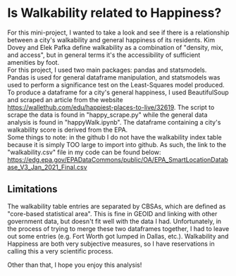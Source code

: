 # Is Walkability related to Happiness?

For this mini-project, I wanted to take a look and see if there is a relationship between a city's walkability and general happiness of its residents. Kim Dovey and Elek Pafka define walkability as a combination of "density, mix, and access", but in general terms it's the accessibility of sufficient amenities by foot.  
For this project, I used two main packages: pandas and statsmodels. Pandas is used for general dataframe manipulation, and statsmodels was used to perform a significance test on the Least-Squares model produced. To produce a dataframe for a city's general happiness, I used BeautifulSoup and scraped an article from the website https://wallethub.com/edu/happiest-places-to-live/32619. The script to scrape the data is found in "happy_scrape.py" while the general data analysis is found in "happyWalk.ipynb". The dataframe containing a city's walkability score is derived from the EPA.  
Some things to note: in the github I do not have the walkability index table because it is simply TOO large to import into github. As such, the link to the "walkability.csv" file in my code can be found below:
https://edg.epa.gov/EPADataCommons/public/OA/EPA_SmartLocationDatabase_V3_Jan_2021_Final.csv

## Limitations  
The walkability table entries are separated by CBSAs, which are defined as "core-based statistical area". This is fine in GEOID and linking with other government data, but doesn't fit well with the data I had. Unfortunately, in the process of trying to merge these two dataframes together, I had to leave out some entries (e.g. Fort Worth got lumped in Dallas, etc.).
Walkability and Happiness are both very subjective measures, so I have reservations in calling this a very scientific process.


Other than that, I hope you enjoy this analysis!